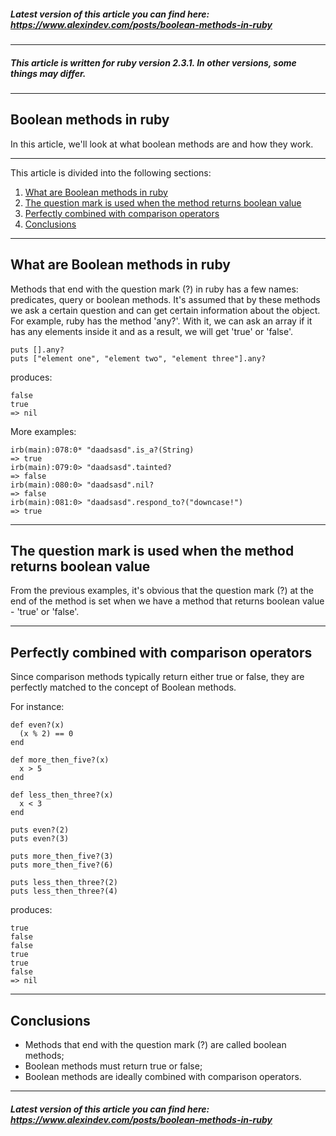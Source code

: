 ##### Latest version of this article you can find here:  <a href="https://www.alexindev.com/posts/boolean-methods-in-ruby" target="_blank">https://www.alexindev.com/posts/boolean-methods-in-ruby</a>
----------
##### This article is written for ruby version 2.3.1. In other versions, some things may differ.
----------
## Boolean methods in ruby

In this article, we'll look at what boolean methods are and how they work.

----------
This article is divided into the following sections:

 1. [What are Boolean methods in ruby ](#what-are-boolean-methods-in-ruby)
 2. [The question mark is used when the method returns boolean value](#the-question-mark-is-used-when-the-method-returns-boolean-value)
 3. [Perfectly combined with comparison operators](#perfectly-combined-with-comparison-operators)
 4. [Conclusions](#conclusions)
----------
## What are Boolean methods in ruby
Methods that end with the question mark (?) in ruby has a few names: predicates, query or boolean methods. It's assumed that by these methods we ask a certain question and can get certain information about the object. For example, ruby has the method 'any?'. With it, we can ask an array if it has any elements inside it and as a result, we will get 'true' or 'false'.

	puts [].any?
	puts ["element one", "element two", "element three"].any?

produces:

	false
	true
	=> nil
More examples:

	irb(main):078:0* "daadsasd".is_a?(String)
	=> true
	irb(main):079:0> "daadsasd".tainted?
	=> false
	irb(main):080:0> "daadsasd".nil?
	=> false
	irb(main):081:0> "daadsasd".respond_to?("downcase!")
	=> true


----------
## The question mark is used when the method returns boolean value
From the previous examples, it's obvious that the question mark (?) at the end of the method is set when we have a method that returns boolean value - 'true' or 'false'.


----------
## Perfectly combined with comparison operators
Since comparison methods typically return either true or false, they are perfectly matched to the concept of Boolean methods.

For instance:

	def even?(x)
	  (x % 2) == 0
	end

	def more_then_five?(x)
	  x > 5
	end

	def less_then_three?(x)
	  x < 3
	end

	puts even?(2)
	puts even?(3)

	puts more_then_five?(3)
	puts more_then_five?(6)

	puts less_then_three?(2)
	puts less_then_three?(4)

produces:

	true
	false
	false
	true
	true
	false
	=> nil  


----------
## Conclusions
  - Methods that end with the question mark (?) are called boolean methods;
  - Boolean methods must return true or false;
  - Boolean methods are ideally combined with comparison operators.


----------
##### Latest version of this article you can find here:  <a href="https://www.alexindev.com/posts/boolean-methods-in-ruby" target="_blank">https://www.alexindev.com/posts/boolean-methods-in-ruby</a>
